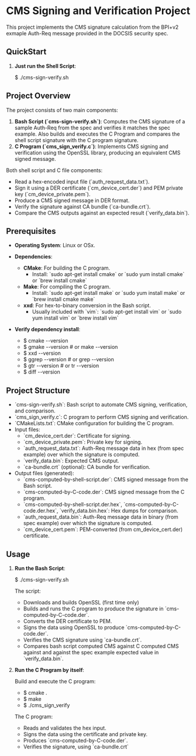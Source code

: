 # CMS Signing and Verification Project

This project implements the CMS signature calculation from the BPI+v2 exmaple Auth-Req message provided in the DOCSIS security spec. 

## QuickStart

1. **Just run the Shell Script**:

   $ ./cms-sign-verify.sh

## Project Overview

The project consists of two main components:
1. **Bash Script (\`cms-sign-verify.sh\`)**: Computes the CMS signature of a sample Auth-Req from the spec and verifies it matches the spec example.  Also builds and executes the C Program and compares the shell script signature with the C program signature. 
2. **C Program (\`cms_sign_verify.c\`)**: Implements CMS signing and verification using the OpenSSL library, producing an equivalent CMS signed message.

Both shell script and C file components:
- Read a hex-encoded input file (\`auth_request_data.txt\`).
- Sign it using a DER certificate (\`cm_device_cert.der\`) and PEM private key (\`cm_device_private.pem\`).
- Produce a CMS signed message in DER format.
- Verify the signature against CA bundle (\`ca-bundle.crt\`).
- Compare the CMS outputs against an expected result (\`verify_data.bin\`).

## Prerequisites

- **Operating System**: Linux or OSx.
- **Dependencies**:
  - **CMake**: For building the C program.
    - Install: \`sudo apt-get install cmake\` or \`sudo yum install cmake\` or  \`brew install cmake\`
  - **Make**: For compiling the C program.
    - Install: \`sudo apt-get install make\` or \`sudo yum install make\` or \`brew install cmake make\`
  - **xxd**: For hex-to-binary conversion in the Bash script.
    - Usually included with \`vim\`: \`sudo apt-get install vim\` or \`sudo yum install vim\` or \`brew install vim\`

- **Verify dependency install**:
  - $ cmake --version
  - $ gmake --version  # or make --version
  - $ xxd --version
  - $ ggrep --version  # or grep --version
  - $ gtr --version   # or tr --version
  - $ diff --version

## Project Structure

- \`cms-sign-verify.sh\`: Bash script to automate CMS signing, verification, and comparison.
- \`cms_sign_verify.c\`: C program to perform CMS signing and verification.
- \`CMakeLists.txt\`: CMake configuration for building the C program.
- Input files:
  - \`cm_device_cert.der\`: Certificate for signing.
  - \`cm_device_private.pem\`: Private key for signing.
  - \`auth_request_data.txt\`:  Auth-Req message data in hex (from spec example) over which the signature is computed.
  - \`verify_data.bin\`: Expected CMS output.
  - \`ca-bundle.crt\` (optional): CA bundle for verification.
- Output files (generated):
  - \`cms-computed-by-shell-script.der\`: CMS signed message from the Bash script.
  - \`cms-computed-by-C-code.der\`: CMS signed message from the C program.
  - \`cms-computed-by-shell-script.der.hex\`, \`cms-computed-by-C-code.der.hex\`, \`verify_data.bin.hex\`: Hex dumps for comparison.
  - \`auth_request_data.bin\`: Auth-Req message data in binary (from spec example) over which the signature is computed.
  - \`cm_device_cert.pem\`: PEM-converted (from cm_device_cert.der) certificate.

## Usage

1. **Run the Bash Script**:
   
   $ ./cms-sign-verify.sh
   
   The script:
   - Downloads and builds OpenSSL (first time only)
   - Builds and runs the C program to produce the signature in \`cms-computed-by-C-code.der\`.
   - Converts the DER certificate to PEM.
   - Signs the data using OpenSSL to produce \`cms-computed-by-C-code.der\`.
   - Verifies the CMS signature using \`ca-bundle.crt\`.
   - Compares bash script computed CMS against C computed CMS against and against the spec example expected value in \`verify_data.bin\`.

2. **Run the C Program by itself**:

   Build and execute the C program:

    - $ cmake .
    - $ make
    - $ ./cms_sign_verify

   The C program:
   - Reads and validates the hex input.
   - Signs the data using the certificate and private key.
   - Produces \`cms-computed-by-C-code.der\`.
   - Verifies the signature, using \`ca-bundle.crt\`
